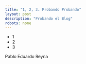 ```yaml
---
title: "1, 2, 3. Probando Probando"
layout: post
description: "Probando el Blog"
robots: none
---
```



* 1
* 2
* 3

Pablo Eduardo Reyna